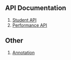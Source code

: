 ## API Documentation

1. [Student API ](/docs/Student.md)
2. [Performance API ](/docs/Performance.md)

## Other

1. [Annotation](/docs/Annotations.md)
